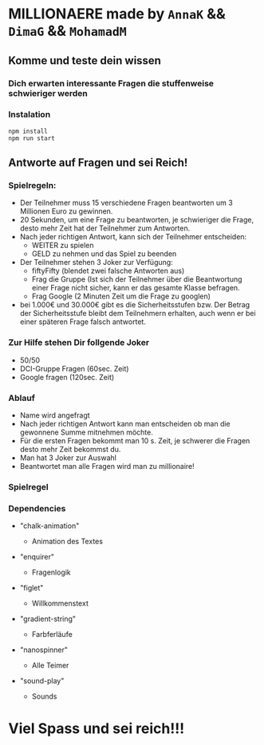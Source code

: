 # MILLIONAERE made by `AnnaK` && `DimaG` && `MohamadM`

## Komme und teste dein wissen

### Dich erwarten interessante Fragen die stuffenweise schwieriger werden

### Instalation

`npm install`  
`npm run start`

## Antworte auf Fragen und sei Reich!

### Spielregeln:

- Der Teilnehmer muss 15 verschiedene Fragen beantworten um 3 Millionen Euro zu gewinnen.
- 20 Sekunden, um eine Frage zu beantworten, je schwieriger die Frage, desto mehr Zeit hat der Teilnehmer zum Antworten.
- Nach jeder richtigen Antwort, kann sich der Teilnehmer entscheiden:
  - WEITER zu spielen
  - GELD zu nehmen und das Spiel zu beenden
- Der Teilnehmer stehen 3 Joker zur Verfügung:
  - fiftyFifty (blendet zwei falsche Antworten aus)
  - Frag die Gruppe (Ist sich der Teilnehmer über die Beantwortung einer Frage nicht sicher, kann er das gesamte Klasse befragen.
  - Frag Google (2 Minuten Zeit um die Frage zu googlen)
- bei 1.000€ und 30.000€ gibt es die Sicherheitsstufen bzw. Der Betrag der Sicherheitsstufe bleibt dem Teilnehmern erhalten, auch wenn er bei einer späteren Frage falsch antwortet.

### Zur Hilfe stehen Dir follgende Joker

- 50/50
- DCI-Gruppe Fragen (60sec. Zeit)
- Google fragen (120sec. Zeit)

### Ablauf

- Name wird angefragt
- Nach jeder richtigen Antwort kann man entscheiden ob man die gewonnene Summe mitnehmen möchte.
- Für die ersten Fragen bekommt man 10 s. Zeit, je schwerer die Fragen desto mehr Zeit bekommst du.
- Man hat 3 Joker zur Auswahl
- Beantwortet man alle Fragen wird man zu millionaire!

### Spielregel

### Dependencies

- "chalk-animation"
  - Animation des Textes
- "enquirer"
  - Fragenlogik
- "figlet"
  - Willkommenstext
- "gradient-string"
  - Farbferläufe
- "nanospinner"

  - Alle Teimer

- "sound-play"

  - Sounds

# Viel Spass und sei reich!!!
